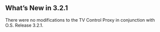 ## What’s New in 3.2.1

There were no modifications to the TV Control Proxy in conjunction with O.S. Release 3.2.1.
